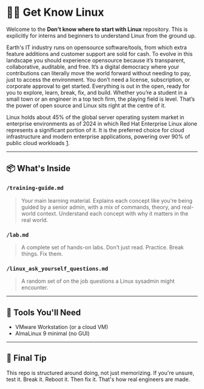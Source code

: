 # 🧑‍💻 Get Know Linux

Welcome to the **Don't know where to start with Linux** repository. This is explicitly for interns and beginners to understand Linux from the ground up.

Earth's IT industry runs on opensource software/tools, from which extra feature additions and customer support are sold for cash. To evolve in this landscape you should experience opensource because it’s transparent, collaborative, auditable, and free. It’s a digital democracy where your contributions can literally move the world forward without needing to pay, just to access the environment. You don’t need a license, subscription, or corporate approval to get started. Everything is out in the open, ready for you to explore, learn, break, fix, and build. Whether you’re a student in a small town or an engineer in a top tech firm, the playing field is level. That’s the power of open source and Linux sits right at the centre of it.

Linux holds about 45% of the global server operating system market in enterprise environments as of 2024 in which Red Hat Enterprise Linux alone represents a significant portion of it. It is the preferred choice for cloud infrastructure and modern enterprise applications, powering over 90% of public cloud workloads [1](https://www.sci-tech-today.com/stats/linux-statistics/).

---

## 📦 What's Inside

### `/training-guide.md`
> Your main learning material. Explains each concept like you're being guided by a senior admin, with a mix of commands, theory, and real-world context. Understand each concept with why it matters in the real world.

### `/lab.md`
> A complete set of hands-on labs. Don’t just read. Practice. Break things. Fix them.

### `/linux_ask_yourself_questions.md`
> A random set of on the job questions a Linux sysadmin might encounter. 
---

## 🧰 Tools You'll Need
- VMware Workstation (or a cloud VM)
- AlmaLinux 9 minimal (no GUI)

---

## 🏁 Final Tip
This repo is structured around doing, not just memorizing. If you're unsure, test it. Break it. Reboot it. Then fix it. That's how real engineers are made.


